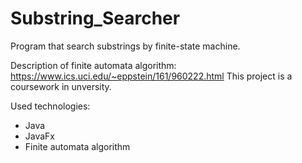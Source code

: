 # Substring_Searcher
Program that search substrings by finite-state machine.

Description of finite automata algorithm: https://www.ics.uci.edu/~eppstein/161/960222.html
This project is a coursework in unversity.

Used technologies:
- Java
- JavaFx
- Finite automata algorithm
